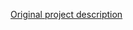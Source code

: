 <!-- Notes BEGIN: You can edit here. Add "## Notes" headline if not already present. -->
[Original project description](https://github.com/slacky1965/ts0207_tz3000_zed)
<!-- Notes END: Do not edit below this line -->
